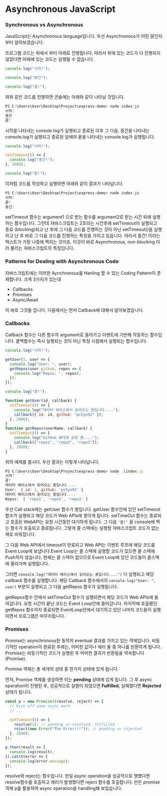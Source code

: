 # Asynchronous JavaScript

### Synchronous vs Asynchronous

JavaScript는 Asynchronous language입니다. 우선 Asynchronous가 어떤 말인지부터 알아보겠습니다.

프로그램 코드는 위에서 부터 아래로 진행됩니다. 따라서 위에 있는 코드가 다 진행되지 않았다면 아래에 있는 코드는 실행될 수 없습니다.

```javascript
console.log("시작!");

console.log("중간");

console.log("끝!");
```

위와 같은 코드를 진행하면 콘솔에는 아래와 같이 나타날 것입니다.

```powershell
PS C:\Users\User\Desktop\Project\express-demo> node index.js
시작!
중간
끝!
```

시작을 나타내는 console.log가 실행되고 종료된 이후 그 다음, 중간을 나타내는 console.log가 실행되고 종료된 담에야 끝을 나타내는 console.log가 실행됩니다.

```javascript
console.log("시작!");

setTimeout(() => {
  console.log("중간!");
}, 1000);

console.log("끝!");
```

이처럼 코드를 작성하고 실행하면 아래와 같이 결과가 나타납니다.

```powershell
PS C:\Users\User\Desktop\Project\express-demo> node index.js
시작!
끝!
중간!
```

setTimeout 함수는 argument1 으로 받는 함수를 argument2로 받는 시간 뒤에 실행하는 함수입니다. 그런데 자바스크립트는 2초라는 시간후에 setTimeout이 실행되고 종료 (blocking)되고 난 후에 그 다음 코드를 진행하는 것이 아닌 setTimeout()을 실행하고 난 후 바로 그 다음 코드를 진행하는 특징을 가지고 있습니다. 따라서 중간! 이라는 텍스트가 가장 나중에 찍히는 것이죠. 이것이 바로 Asynchronous, non-blocking 이라 불리는 자바스크립트의 특징입니다. 

### Patterns for Dealing with Asynchronous Code

자바스크립트에는 이러한 Aynchronous를 Hanling 할 수 있는 Coding Pattern이 존재합니다. 크게 3가지가 있는데 

- Callbacks
- Promises
- Async/Await

이 바로 그것들 입니다. 다음에서는 먼저 Callback에 대해서 알아보겠습니다.

### Callbacks

Callback 함수는 다른 함수의 argument로 들어가고 이벤트에 기반해 작동하는 함수입니다. 콜백함수는 즉시 실행되는 것이 아닌 특정 시점에서 실행되는 함수입니다.

```javascript
console.log("시작!");

getUser(1, user => {
  console.log("User: ", user);
  getRepos(user.github, repos => {
    console.log("Repos: ", repos);
  });
});

console.log("끝!");

function getUser(id, callback) {
  setTimeout(() => {
    console.log("데이터 베이스에서 읽어오는 중입니다....");
    callback({ id: id, github: "pchyo92" });
  }, 2000);
}
function getRepos(userName, callback) {
  setTimeout(() => {
    console.log("GitHub API에 요청 중....");
    callback(["repo1", "repo2", "repo3"]);
  }, 2000);
}
```

위의 예제를 봅시다. 우선 결과는 이렇게 나타납니다.

```javascript
PS C:\Users\User\Desktop\Project\express-demo> node .\index.js
시작!
끝!
데이터 베이스에서 읽어오는 중입니다....
User:  { id: 1, github: 'pchyo92' }
데이터 베이스에서 읽어오는 중입니다....
Repos:  [ 'repo1', 'repo2', 'repo3' ]
```

우선 Call stack에는 getUser 함수가 쌓입니다. getUser 함수안에 있던 setTimeout 함수가 실행되고 해당 코드가 Web APIs에 쌓이게 됩니다. setTimeOut 함수는 종료되고 호출된 WebAPI는 요청 시간동안 대기하게 됩니다. 그 다음 `'끝!'` 을 console에 찍는 함수가 호출되고 종료됩니다. 그렇게 콜 스택에는 실행할 자바스크립트 코드가 없는 채로 비워집니다.

그 다음 Web API에서 timeout이 만료되고 Web API는 이벤트 루프에 해당 코드를 Event Loop에 보냅니다.Event Loop는 콜 스택에 실행할 코드가 있으면 콜 스택에 Push하지 않습니다. 현재는 콜 스택이 없으므로 Event Loop에 있던 코드들이 콜스택에 올라가며 실행됩니다.

그러면 `console.log("데이터 베이스에서 읽어오는 중입니다....")` 다 실행되고 해당 callback 함수를 실행합니다. 해당 Callback 함수에서의 `console.log("User: ", user)` 부분이 실행되고 그 다음 getRepos 함수가 실행됩니다.

getRepos함수 안에서 setTimeOut 함수가 실행되면서 해당 코드가 Web APIs에 들어갑니다. 요청 시간이 끝난 코드는 Event Loop안에 들어갑니다. 마지막에 호출됐던 getRepos 함수까지 종료되면 EventLoop안에서 대기하고 있던 나머지 코드들이 실행되면서 프로그램은 마무리됩니다.

### Promises

Promise는 asynchronous한 동작의 eventual 결과를 가지고 있는 객체입니다. 비동기적인 operation이 완료된 후에는, 어떠한 값이나 에러 둘 중 하나를 반환하게 됩니다. Promise는 비동기적인 코드가 실행된 후 어떠한 결과가 반환됨을 약속합니다(Promise).

Promise 객체는 총 세개의 상태 중 한가지 상태에 있게 됩니다.

먼저, Promise 객체를 생성하면 이는 **pending** 상태에 있게 됩니다. 그 후 async operation이 진행된 후, 성공적으로 실행이 되었으면 **Fulfilled**, 실패했다면 **Rejected** 상태가 됩니다.

```javascript
const p = new Promise((resolve, reject) => {
  // Kick off some async work
  // ...

  setTimeout(() => {
    resolve(1); // pending => resolved, fulfilled
    reject(new Error("The Error!!!")); // pending => rejected
  }, 2000);
});

p.then(result => {
  console.log(result);
}).catch(error => {
  console.log(error.message);
});
```

resolve와 reject는 함수입니다. 만일 async operation을 성공적으로 행했다면 resolve함수를 호출하고  에러가 발생했다면 reject 함수를 호출합니다. 만든 promise 객체 p를 활용하여 async operation을 handling해 보았습니다.

